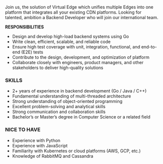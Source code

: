 Join us, the solution of Virtual Edge which unifies multiple Edges into one
platform that integrates all your existing CDN platforms. Looking for
talented, ambition a Backend Developer who will join our international team.  
  
**RESPONSIBILITIES**

  * Design and develop high-load backend systems using Go
  * Write clean, efficient, scalable, and reliable code
  * Ensure high test coverage with unit, integration, functional, and end-to-end (E2E) tests
  * Contribute to the design, development, and optimization of platform
  * Collaborate closely with engineers, product managers, and other stakeholders to deliver high-quality solutions

### **SKILLS**

  * 2+ years of experience in backend development (Go / Java / C++)
  * Fundamental understanding of multi-threaded architecture 
  * Strong understanding of object-oriented programming
  * Excellent problem-solving and analytical skills
  * Strong communication and collaboration skills
  * Bachelor’s or Master’s degree in Computer Science or a related field

### **NICE TO HAVE**

  * Experience with Python 
  * Experience with JavaScript
  * Familiarity with Kubernetes or cloud platforms (AWS, GCP, etc.)
  * Knowledge of RabbitMQ and Cassandra